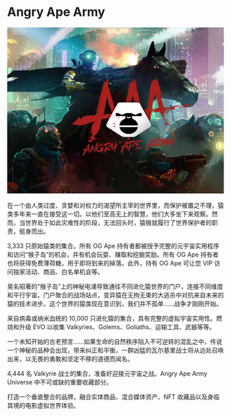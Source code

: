 # Angry Ape Army

![NFT](image-20220904151912434.jpg)

在一个由人类过度、贪婪和对权力的渴望所主宰的世界里，而保护被置之不理，猿类多年来一直在接受这一切。以他们至高无上的智慧，他们大多坐下来观察。然而，当世界处于如此灾难性的阶段，无法回头时，猿猴就履行了世界保护者的职责，挺身而出。

3,333 只原始猿类的集合。所有 OG Ape 持有者都被授予完整的元宇宙实用程序和访问“猴子岛”的机会，并有机会玩耍、赚取和挖掘奖励。所有 OG Ape 持有者也将获得免费薄荷糖，用于即将到来的掉落。此外，持有 OG Ape 可让您 VIP 访问独家活动、商品、白名单机会等。

臭名昭著的“猴子岛”上的神秘电涌导致通往不同进化猿世界的门户，连接不同维度和平行宇宙。门户聚合的战场站点，变异猿在无拘无束的大逃杀中对抗来自未来的猿的技术进步。这个世界的猿类现在意识到，我们并不孤单……战争才刚刚开始。

来自病毒或纳米血统的 10,000 只进化猿的集合，具有完整的虚拟宇宙实用性。燃烧和升级 EVO 以收集 Valkyries、Golems、Goliaths、运输工具、武器等等。

一个未知开始的古老预言……如果生命的自然秩序陷入不可逆转的混乱之中，传说一个神秘的品种会出现，带来纠正和平衡。一群凶猛的瓦尔基里战士将从远处召唤出来，以无畏的勇敢和坚定不移的道德而闻名。

4,444 名 Valkyrie 战士的集合，准备好迎接元宇宙之战。Angry Ape Army Universe 中不可或缺的重要收藏部分。

打造一个垂直整合的品牌，融合实体商品、混合媒体资产、NFT 收藏品以及身临其境的电影虚拟世界体验。
